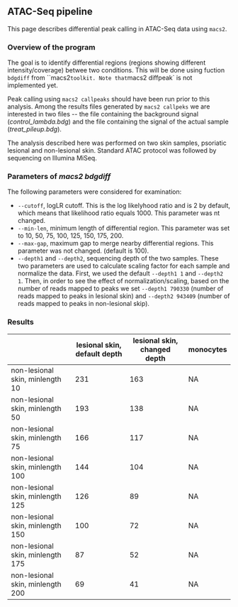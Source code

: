 ATAC-Seq pipeline
--------------------------------------

This page describes differential peak calling in ATAC-Seq data
using `macs2`.


### Overview of the program

The goal is to identify differential regions (regions showing different
intensity/coverage) betwee two conditions. This will be done using fuction
`bdgdiff` from ``macs2` toolkit. Note that `macs2 diffpeak` is not
implemented yet.

Peak calling using `macs2 callpeaks` should have been run prior to this
analysis. Among the results files generated by `macs2 callpeks` we are
interested in two files -- the file containing the background signal
(*control_lambda.bdg*) and the file containing the signal of the actual
sample (*treat_pileup.bdg*).

The analysis described here was performed on two skin samples, psoriatic
lesional and non-lesional skin. Standard ATAC protocol was followed by
sequencing on Illumina MiSeq.

### Parameters of *macs2 bdgdiff*

The following parameters were considered for examination:

-  `--cutoff`, logLR cutoff. This is the log likelyhood ratio and is 2 by
   default, which means that likelihood ratio equals 1000. This parameter was
nt changed.
- `--min-len`, minimum length of differential region. This parameter was set to
  10, 50, 75, 100, 125, 150, 175, 200.
- `--max-gap`, maximum gap to merge nearby differential regions. This parameter
  was not changed. (default is 100).
- `--depth1` and `--depth2`, sequencing depth of the two samples. These two
  parameters are used to calculate scaling factor for each sample and normalize
  the data. First, we used the default `--depth1 1` and `--depth2 1`. Then, in
  order to see the effect of normalization/scaling, based on the number of reads
  mapped to peaks we set `--depth1 790330` (number of reads mapped to peaks in
  lesional skin) and `--depth2 943409` (number of reads mapped to peaks in
  non-lesional skip).

### Results

|                                  | lesional skin, default depth | lesional skin, changed depth | monocytes |
| -------------------------------- | ------ | ------- | --------- |
| non-lesional skin, minlength 10  | 231    | 163     | NA        |
| non-lesional skin, minlength 50  | 193    | 138     | NA        |
| non-lesional skin, minlength 75  | 166    | 117     | NA        |
| non-lesional skin, minlength 100 | 144    | 104     | NA        |
| non-lesional skin, minlength 125 | 126    | 89      | NA        |
| non-lesional skin, minlength 150 | 100    | 72      | NA        |
| non-lesional skin, minlength 175 | 87     | 52      | NA        |
| non-lesional skin, minlength 200 | 69     | 41      | NA        |





